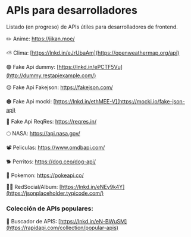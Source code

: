 # APIs para desarrolladores
Listado (en progreso) de APIs útiles para desarrolladores de frontend.

✏️ Anime: https://jikan.moe/

⛅ Clima: [https://lnkd.in/eJrUbaAm](https://openweathermap.org/api)

🟢 Fake Api dummy: [https://lnkd.in/ePCTF5Vu](http://dummy.restapiexample.com/)

🟡 Fake Api Fakejson: https://fakejson.com/

🟠 Fake Api mocki: [https://lnkd.in/ethMEE-V](https://mocki.io/fake-json-api)

🔴 Fake Api ReqRes: https://reqres.in/

🌕 NASA: https://api.nasa.gov/

📽️ Peliculas: https://www.omdbapi.com/

🐕 Perritos: https://dog.ceo/dog-api/

🦑 Pokemon: https://pokeapi.co/

🤳🏻 RedSocial/Album: [https://lnkd.in/eNEy9k4Y](https://jsonplaceholder.typicode.com/)

### Colección de APIs populares:
🔎 Buscador de APIS: [https://lnkd.in/eN-BWuSM](https://rapidapi.com/collection/popular-apis)
